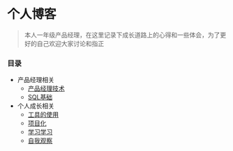 # 个人博客

> 本人一年级产品经理，在这里记录下成长道路上的心得和一些体会，为了更好的自己欢迎大家讨论和指正



### 目录

- 产品经理相关
  - [产品经理技术](./pm/产品经理技术.md)
  - [SQL基础](/Users/Ye/Desktop/blog/pm/SQL基础语法.md)
- 个人成长相关
  - [工具的使用](/Users/Ye/Desktop/blog/工具的使用.md)
  - [项目化](/Users/Ye/Desktop/blog/项目化.md)
  - [学习学习](/Users/Ye/Desktop/blog/学习学习.md)
  - [自我观察](/Users/Ye/Desktop/blog/lookmyself.md)

